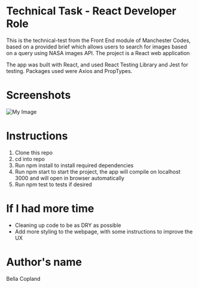# Technical Task - React Developer Role

This is the technical-test from the Front End module of Manchester Codes, based on a provided brief which allows users to search for images based on a query using NASA images API. 
The project is a React web application

The app was built with React, and used React Testing Library and Jest for testing. Packages used were Axios and PropTypes. 

# Screenshots 

![My Image](/public/Screenshot1.pngScreenshot1.png)

# Instructions 

1.  Clone this repo
2. cd into repo
3. Run npm install to install required dependencies
4. Run npm start to start the project, the app will compile on localhost 3000 and will open in browser automatically
5. Run npm test to tests if desired

# If I had more time

- Cleaning up code to be as DRY as possible
- Add more styling to the webpage, with some instructions to improve the UX

# Author's name

Bella Copland 


